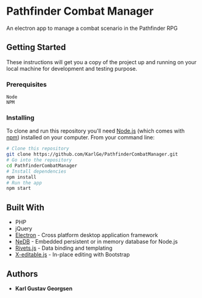 # Pathfinder Combat Manager

An electron app to manage a combat scenario in the Pathfinder RPG

## Getting Started

These instructions will get you a copy of the project up and running on your local machine for development and testing purpose.

### Prerequisites

```
Node
NPM
```

### Installing

To clone and run this repository you'll need [Node.js](https://nodejs.org/en/download/) (which comes with [npm](http://npmjs.com)) installed on your computer. From your command line:

```bash
# Clone this repository
git clone https://github.com/KarlGe/PathfinderCombatManager.git
# Go into the repository
cd PathfinderCombatManager
# Install dependencies
npm install
# Run the app
npm start
```

## Built With

* PHP
* jQuery
* [Electron](https://electronjs.org/) - Cross platform desktop application framework
* [NeDB](https://github.com/louischatriot/nedb) - Embedded persistent or in memory database for Node.js
* [Rivets.js](http://rivetsjs.com/) - Data binding and templating
* [X-editable.js](https://vitalets.github.io/x-editable/) - In-place editing with Bootstrap

## Authors

* **Karl Gustav Georgsen** 
